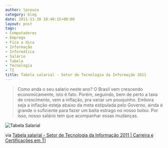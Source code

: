 ```yaml
---
author: lpsouza
category: blog
date: 2011-11-30 10:40:15+00:00
layout: post
tags:
- Computadores
- Emprego
- Fica a dica
- Informação
- Informática
- Salário
- Tabela
- Tecnologia
- TI
title: Tabela salarial - Setor de Tecnologia da Informação 2011
---
```


> Como anda o seu salario neste ano? O Brasil vem crescendo economicamente, isto é fato. Porém, seguindo, bem de perto a taxa de crescimento, vem a inflação, pra variar um pouquinho. Embora seja a inflação esteja abaixo da meta estipulada pelo Governo, ainda é grande o suficiente para fazer um baita estrago no nosso bolso. Por isso, nosso salário tem que acompanhar essas mudanças.

![Tabela Salarial](https://luizsouza.com.br/wp-content/upload/2011/11/tabela-salarial-tecnologia-informacao-2011.jpg)

via [Tabela salarial - Setor de Tecnologia da Informação 2011 | Carreira e Certificações em TI](http://carreiradeti.com.br/tabela-salarial-setor-de-tecnologia-da-informacao-2011/)